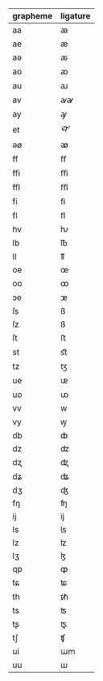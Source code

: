 | grapheme | ligature |
| :------- | :------- |
| aa       | ꜳ        |
| ae       | æ        |
| aə       | ꬱ        |
| ao       | ꜵ        |
| au       | ꜷ        |
| av       | ꜹꜻ       |
| ay       | ꜽ        |
| et       | 🙰       |
| əø       | ꭁ        |
| ff       | ﬀ        |
| ffi      | ﬃ        |
| ffl      | ﬄ        |
| fi       | ﬁ        |
| fl       | ﬂ        |
| hv       | ƕ        |
| lb       | ℔        |
| ll       | ỻ        |
| oe       | œ        |
| oo       | ꝏ        |
| ɔe       | ꭢ        |
| ſs       | ß        |
| ſz       | ß        |
| ſt       | ﬅ        |
| st       | ﬆ        |
| tz       | ꜩ        |
| ue       | ᵫ        |
| uo       | ꭣ        |
| vv       | w        |
| vy       | ꝡ        |
| db       | ȸ        |
| dz       | ʣ        |
| dʐ       | ꭦ        |
| dʑ       | ʥ        |
| dʒ       | ʤ        |
| fŋ       | ʩ        |
| ij       | ĳ        |
| ls       | ʪ        |
| lz       | ʫ        |
| lʒ       | ɮ        |
| qp       | ȹ        |
| tɕ       | ʨ        |
| th       | ᵺ        |
| ts       | ʦ        |
| tʂ       | ꭧ        |
| tʃ       | ʧ        |
| ui       | ꭐꭑ       |
| uu       | ɯ        |